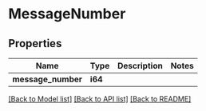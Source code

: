 # MessageNumber

## Properties

Name | Type | Description | Notes
------------ | ------------- | ------------- | -------------
**message_number** | **i64** |  | 

[[Back to Model list]](../README.md#documentation-for-models) [[Back to API list]](../README.md#documentation-for-api-endpoints) [[Back to README]](../README.md)


